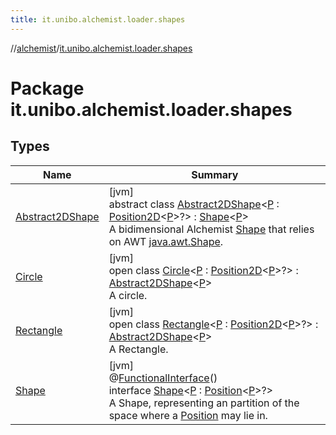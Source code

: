 ```yaml
---
title: it.unibo.alchemist.loader.shapes
---
```

//[alchemist](../../index.html)/[it.unibo.alchemist.loader.shapes](index.html)



# Package it.unibo.alchemist.loader.shapes



## Types


| Name | Summary |
|---|---|
| [Abstract2DShape](-abstract2-d-shape/index.html) | [jvm]<br>abstract class [Abstract2DShape](-abstract2-d-shape/index.html)<[P](-abstract2-d-shape/index.html) : [Position2D](../it.unibo.alchemist.model.interfaces/-position2-d/index.html)<[P](../it.unibo.alchemist.loader.deployments/-circle/index.html)>?> : [Shape](-shape/index.html)<[P](../it.unibo.alchemist.loader.deployments/-circle/index.html)> <br>A bidimensional Alchemist [Shape](-shape/index.html) that relies on AWT [java.awt.Shape](https://docs.oracle.com/javase/8/docs/api/java/awt/Shape.html). |
| [Circle](-circle/index.html) | [jvm]<br>open class [Circle](-circle/index.html)<[P](-circle/index.html) : [Position2D](../it.unibo.alchemist.model.interfaces/-position2-d/index.html)<[P](../it.unibo.alchemist.loader.deployments/-circle/index.html)>?> : [Abstract2DShape](-abstract2-d-shape/index.html)<[P](../it.unibo.alchemist.loader.deployments/-circle/index.html)> <br>A circle. |
| [Rectangle](-rectangle/index.html) | [jvm]<br>open class [Rectangle](-rectangle/index.html)<[P](-rectangle/index.html) : [Position2D](../it.unibo.alchemist.model.interfaces/-position2-d/index.html)<[P](../it.unibo.alchemist.loader.deployments/-circle/index.html)>?> : [Abstract2DShape](-abstract2-d-shape/index.html)<[P](../it.unibo.alchemist.loader.deployments/-circle/index.html)> <br>A Rectangle. |
| [Shape](-shape/index.html) | [jvm]<br>@[FunctionalInterface](https://docs.oracle.com/javase/8/docs/api/java/lang/FunctionalInterface.html)()<br>interface [Shape](-shape/index.html)<[P](-shape/index.html) : [Position](../it.unibo.alchemist.model.interfaces/-position/index.html)<[P](../it.unibo.alchemist.loader.deployments/-circle/index.html)>?><br>A Shape, representing an partition of the space where a [Position](../it.unibo.alchemist.model.interfaces/-position/index.html) may lie in. |

